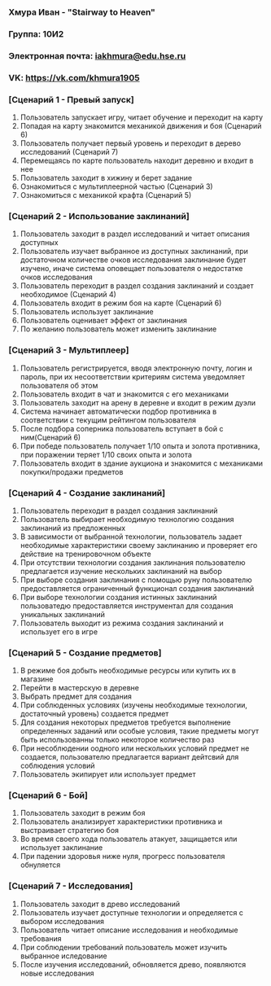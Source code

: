 ### Хмура Иван - "Stairway to Heaven"
### Группа: 10И2
### Электронная почта: iakhmura@edu.hse.ru
### VK: https://vk.com/khmura1905

### [Сценарий 1 - Превый запуск]
1) Пользователь запускает игру, читает обучение и переходит на карту
2) Попадая на карту знакомится механикой движения и боя (Сценарий 6)
3) Пользователь получает первый уровень и переходит в дерево исследований (Сценарий 7)
4) Перемещаясь по карте пользователь находит деревню и входит в нее
5) Пользователь заходит в хижину и берет задание
6) Ознакомиться с мультиплеерной частью (Сценарий 3)
7) Ознакомиться с механикой крафта (Сценарий 5)

### [Сценарий 2 - Использование заклинаний]
1) Пользователь заходит в раздел исследований и читает описания доступных
2) Пользователь изучает выбранное из доступных заклинаний, при достаточном количестве очков исследования заклинание будет изучено, иначе система оповещает пользователя о недостатке очков исследования
3) Пользователь переходит в раздел создания заклинаний и создает необходимое (Сценарий 4)
4) Пользователь входит в режим боя на карте (Сценарий 6)
5) Пользователь использует заклинание
6) Пользователь оценивает эффект от заклинания
7) По желанию пользователь может изменить заклинание

### [Сценарий 3 - Мультиплеер]
1) Пользователь регистрируется, вводя электронную почту, логин и пароль, при их несоответствии критериям система уведомляет пользователя об этом
2) Пользователь входит в чат и знакомится с его механиками 
3) Пользователь заходит на арену в деревне и входит в режим дуэли
4) Система начинает автоматически подбор противника в соответствии с текущим рейтингом пользователя
5) После подбора соперника пользователь вступает в бой с ним(Сценарий 6)
6) При победе пользователь получает 1/10 опыта и золота противника, при поражении теряет 1/10 своих опыта и золота
7) Пользователь входит в здание аукциона и знакомится с механиками покупки/продажи предметов

### [Сценарий 4 - Создание заклинаний]
1) Пользователь переходит в раздел создания заклинаний
2) Пользователь выбирает необходимую технологию создания заклинаний из предложенных
3) В зависимости от выбранной технологии, пользователь задает необходимые характеристики своему заклинанию и проверяет его действие на тренировочном объекте
4) При отсутствии технологии создания заклинания пользователю предлагается изучение нескольких заклинаний на выбор
5) При выборе создания заклинания с помощью руну пользователю предоставляется ограниченный функционал создания заклинаний
6) При выборе технологии создания истинных заклинаний пользоватедю предоставляется инструментал для создания уникальных заклинаний
7) Пользователь выходит из режима создания заклинаний и использует его в игре 

### [Сценарий 5 - Создание предметов]
1) В режиме боя добыть необходимые ресурсы или купить их в магазине
2) Перейти в мастерскую в деревне
3) Выбрать предмет для создания
4) При соблюденных условиях (изучены необходимые технологии, достаточный уровень) создается предмет
5) Для создания некоторых предметов требуется выполнение определенных заданий или особые условия, такие предметы могут быть использованны только некоторое количество раз
6) При несоблюдении оодного или нескольких условий предмет не создается, пользователю предлагается вариант дейтсвий для соблюдения условий
7) Пользователь экипирует или использует предмет

### [Сценарий 6 - Бой]
1) Пользователь заходит в режим боя
2) Пользователь анализирует характеристики противника и выстраивает стратегию боя
3) Во время своего хода пользователь атакует, защищается или использует заклинание
4) При падении здоровья ниже нуля, прогресс пользователя обнуляется

### [Сценарий 7 - Исследования]
1) Пользователь заходит в древо исследований
2) Пользователь изучает доступные технологии и определяется с выбором исследования
3) Пользователь читает описание исследования и необходимые требования
4) При соблюдении требований пользователь может изучить выбранное иследование
5) После изучения исследований, обновляется древо, появляются новые исследования
